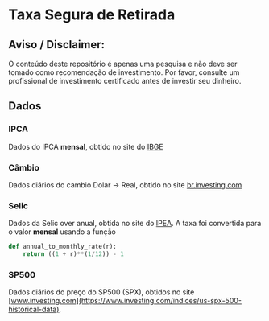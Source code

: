 # Taxa Segura de Retirada

## Aviso / Disclaimer:
 
O conteúdo deste repositório é apenas uma pesquisa e não deve ser tomado como recomendação de investimento. Por favor, consulte um profissional de investimento certificado antes de investir seu dinheiro. 


## Dados

### IPCA
Dados do IPCA **mensal**, obtido no site do
[IBGE](https://www.ibge.gov.br/estatisticas/economicas/precos-e-custos/9256-indice-nacional-de-precos-ao-consumidor-amplo.html?=&t=series-historicas)

### Câmbio

Dados diários do cambio Dolar -> Real, obtido no site [br.investing.com](https://br.investing.com/currencies/usd-brl-historical-data)

### Selic
Dados da Selic over anual, obtida no site do [IPEA](http://www.ipeadata.gov.br/exibeserie.aspx?serid=38402). A taxa foi convertida para o valor **mensal** usando a função

```python
def annual_to_monthly_rate(r):
    return ((1 + r)**(1/12)) - 1
```

### SP500
Dados diários do preço do SP500 (SPX), obtidos no site [www.investing.com](https://www.investing.com/indices/us-spx-500-historical-data). 




